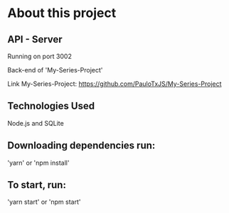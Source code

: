# About this project

## API - Server
Running on port 3002

Back-end of 'My-Series-Project'

Link My-Series-Project: https://github.com/PauloTxJS/My-Series-Project



## Technologies Used
Node.js and SQLite

## Downloading dependencies run:
'yarn' or 'npm install'

## To start, run:
'yarn start' or 'npm start'
